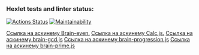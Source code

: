 ### Hexlet tests and linter status:
[![Actions Status](https://github.com/Dizza19/frontend-project-44/actions/workflows/hexlet-check.yml/badge.svg)](https://github.com/Dizza19/frontend-project-44/actions)
[![Maintainability](https://api.codeclimate.com/v1/badges/765ecb522066d1737f48/maintainability)](https://codeclimate.com/github/Dizza19/frontend-project-44/maintainability)


[Ссылка на аскинему Brain-even.](https://asciinema.org/a/QtXhLVKEKzkFRAGFXBMZadViL)
[Ссылка на аскинему Calc.js.](https://asciinema.org/a/5CA361DLDmoSg2iNE7pCW4Ydb)
[Ссылка на аскинему brain-gcd.js](https://asciinema.org/a/uZdtWBVJzAj4KhIXK9jmCfzuN)
[Ссылка на аскинему brain-progression.js](https://asciinema.org/a/p2ggaS0YLHXawzIfBElSGkxcp)
[Ссылка на аскинему brain-prime.js](https://asciinema.org/a/bK3VpfHUHNj47imiM3Cbw24rs)

